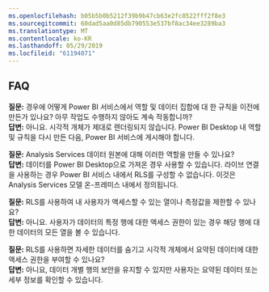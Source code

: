 ```yaml
---
ms.openlocfilehash: b05b5b0b5212f39b9b47cb63e2fc8522fff2f8e3
ms.sourcegitcommit: 60dad5aa0d85db790553e537bf8ac34ee3289ba3
ms.translationtype: MT
ms.contentlocale: ko-KR
ms.lasthandoff: 05/29/2019
ms.locfileid: "61194071"
---
```

## <a name="faq"></a>FAQ
**질문:** 경우에 어떻게 Power BI 서비스에서 역할 및 데이터 집합에 대 한 규칙을 이전에 만든가 있나요? 아무 작업도 수행하지 않아도 계속 작동합니까?  
**답변:** 아니요. 시각적 개체가 제대로 렌더링되지 않습니다. Power BI Desktop 내 역할 및 규칙을 다시 만든 다음, Power BI 서비스에 게시해야 합니다.

**질문:** Analysis Services 데이터 원본에 대해 이러한 역할을 만들 수 있나요?  
**답변:** 데이터를 Power BI Desktop으로 가져온 경우 사용할 수 있습니다. 라이브 연결을 사용하는 경우 Power BI 서비스 내에서 RLS를 구성할 수 없습니다. 이것은 Analysis Services 모델 온-프레미스 내에서 정의됩니다.

**질문:** RLS를 사용하여 내 사용자가 액세스할 수 있는 열이나 측정값을 제한할 수 있나요?  
**답변:** 아니요. 사용자가 데이터의 특정 행에 대한 액세스 권한이 있는 경우 해당 행에 대한 데이터의 모든 열을 볼 수 있습니다.

**질문:** RLS를 사용하면 자세한 데이터를 숨기고 시각적 개체에서 요약된 데이터에 대한 액세스 권한을 부여할 수 있나요?  
**답변:** 아니요, 데이터 개별 행의 보안을 유지할 수 있지만 사용자는 요약된 데이터 또는 세부 정보를 확인할 수 있습니다.


